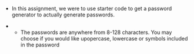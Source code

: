 * In this assignment, we were to use starter code to get a password generator to actually generate passwords.

* * The passwords are anywhere from 8-128 characters. You may choose if you would like upopercase, lowercase or symbols included in the password